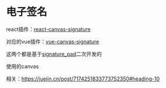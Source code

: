 # 电子签名

react插件：[react-canvas-signature](https://github.com/agilgur5/react-signature-canvas)

对应的vue插件：[vue-canvas-signature](https://github.com/YYN-MR/vue-signature-canvas)

这两个都是基于[signature_pad](https://github.com/szimek/signature_pad)二次开发的

使用的canvas

相关：https://juejin.cn/post/7174251833773752350#heading-10